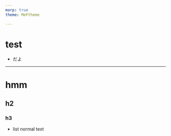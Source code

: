 ```yaml
---
marp: true
theme: MeFtheme

---
```

# test

- だよ

---
<!-- _class: title -->

# hmm

## h2

### h3

- list
normal text
